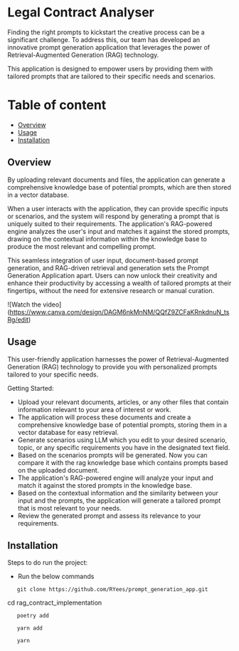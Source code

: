 # Legal Contract Analyser
Finding the right prompts to kickstart the creative process can be a significant challenge. To address this, our team has developed an innovative prompt generation application that leverages the power of Retrieval-Augmented Generation (RAG) technology.

This application is designed to empower users by providing them with tailored prompts that are tailored to their specific needs and scenarios.

# Table of content
* [Overview](#overview)
* [Usage](#usage)
* [Installation](#installation)

## Overview
By uploading relevant documents and files, the application can generate a comprehensive knowledge base of potential prompts, which are then stored in a vector database.

When a user interacts with the application, they can provide specific inputs or scenarios, and the system will respond by generating a prompt that is uniquely suited to their requirements. The application's RAG-powered engine analyzes the user's input and matches it against the stored prompts, drawing on the contextual information within the knowledge base to produce the most relevant and compelling prompt.

This seamless integration of user input, document-based prompt generation, and RAG-driven retrieval and generation sets the Prompt Generation Application apart. Users can now unlock their creativity and enhance their productivity by accessing a wealth of tailored prompts at their fingertips, without the need for extensive research or manual curation.

![Watch the video]
(https://www.canva.com/design/DAGM6nkMnNM/QQfZ9ZCFaKRnkdnuN_tsRg/edit)

## Usage
This user-friendly application harnesses the power of Retrieval-Augmented Generation (RAG) technology to provide you with personalized prompts tailored to your specific needs.

Getting Started:

* Upload your relevant documents, articles, or any other files that contain information relevant to your area of interest or work.
* The application will process these documents and create a comprehensive knowledge base of potential prompts, storing them in a vector database for easy retrieval.
* Generate scenarios using LLM which you edit to your desired scenario, topic, or any specific requirements you have in the designated text field.
* Based on the scenarios prompts will be generated. Now you can compare it with the rag knowledge base which contains prompts based on the uploaded document.
* The application's RAG-powered engine will analyze your input and match it against the stored prompts in the knowledge base.
* Based on the contextual information and the similarity between your input and the prompts, the application will generate a tailored prompt that is most relevant to your needs.
* Review the generated prompt and assess its relevance to your requirements.

## Installation
Steps to do run the project:
* Run the below commands
``` 
   git clone https://github.com/RYees/prompt_generation_app.git
```
   cd rag_contract_implementation
   
```      
   poetry add
```
```
   yarn add
```
```
   yarn
```
